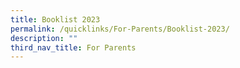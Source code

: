 ```yaml
---
title: Booklist 2023
permalink: /quicklinks/For-Parents/Booklist-2023/
description: ""
third_nav_title: For Parents
---
```

